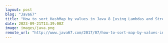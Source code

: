 ```yaml
---
layout: post
blog: "Java67"
title: "How to sort HashMap by values in Java 8 [using Lambdas and Stream] - Example Tutorial"
date: 2023-09-21T13:39:00Z
image: images/java.png
remote_url: "http://www.java67.com/2017/07/how-to-sort-map-by-values-in-java-8.html"
---
```

